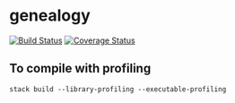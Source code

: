 # genealogy

[![Build Status](https://travis-ci.org/jvcalderon/genealogy.svg?branch=master)](https://travis-ci.org/jvcalderon/genealogy)
[![Coverage Status](https://coveralls.io/repos/github/jvcalderon/genealogy/badge.svg?branch=master)](https://coveralls.io/github/jvcalderon/genealogy?branch=master)

## To compile with profiling

```
stack build --library-profiling --executable-profiling
```